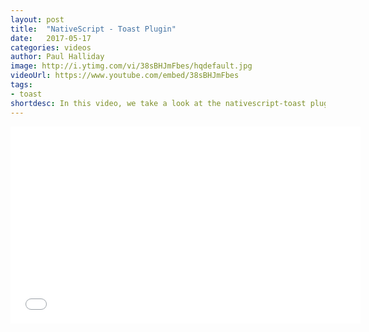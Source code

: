 ```yaml
---
layout: post
title:  "NativeScript - Toast Plugin"
date:   2017-05-17
categories: videos
author: Paul Halliday
image: http://i.ytimg.com/vi/38sBHJmFbes/hqdefault.jpg
videoUrl: https://www.youtube.com/embed/38sBHJmFbes
tags: 
- toast
shortdesc: In this video, we take a look at the nativescript-toast plugin. This is an easy to use plugin that can display toasts to the user!
---
```

<iframe width="560" height="315" src="{{ page.videoUrl }}" frameborder="0" allowfullscreen></iframe>
